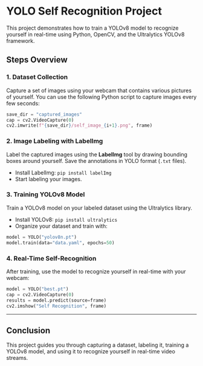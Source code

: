 
# YOLO Self Recognition Project

This project demonstrates how to train a YOLOv8 model to recognize yourself in real-time using Python, OpenCV, and the Ultralytics YOLOv8 framework.

## Steps Overview

### 1. Dataset Collection

Capture a set of images using your webcam that contains various pictures of yourself. You can use the following Python script to capture images every few seconds:

```python
save_dir = "captured_images"
cap = cv2.VideoCapture(0)
cv2.imwrite(f"{save_dir}/self_image_{i+1}.png", frame)
```

### 2. Image Labeling with LabelImg

Label the captured images using the **LabelImg** tool by drawing bounding boxes around yourself. Save the annotations in YOLO format (`.txt` files).

- Install LabelImg: `pip install labelImg`
- Start labeling your images.

### 3. Training YOLOv8 Model

Train a YOLOv8 model on your labeled dataset using the Ultralytics library.

- Install YOLOv8: `pip install ultralytics`
- Organize your dataset and train with:

```python
model = YOLO("yolov8n.pt")
model.train(data="data.yaml", epochs=50)
```

### 4. Real-Time Self-Recognition

After training, use the model to recognize yourself in real-time with your webcam:

```python
model = YOLO("best.pt")
cap = cv2.VideoCapture(0)
results = model.predict(source=frame)
cv2.imshow("Self Recognition", frame)
```
---

## Conclusion

This project guides you through capturing a dataset, labeling it, training a YOLOv8 model, and using it to recognize yourself in real-time video streams.

